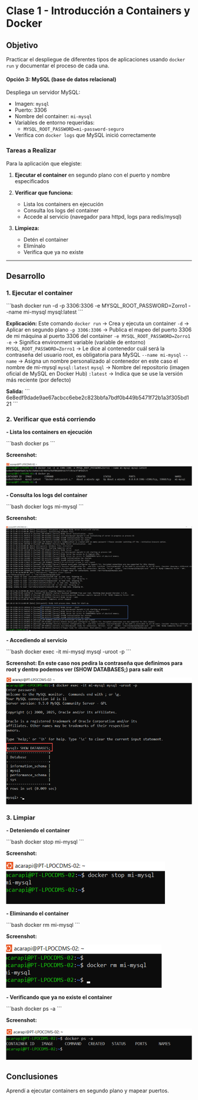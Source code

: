 # Clase 1 - Introducción a Containers y Docker

## Objetivo

Practicar el despliegue de diferentes tipos de aplicaciones usando `docker run` y documentar el proceso de cada una.

#### Opción 3: MySQL (base de datos relacional)

Despliega un servidor MySQL:
- Imagen: `mysql`
- Puerto: 3306
- Nombre del container: `mi-mysql`
- Variables de entorno requeridas:
  - `MYSQL_ROOT_PASSWORD=mi-password-seguro`
- Verifica con `docker logs` que MySQL inició correctamente

### Tareas a Realizar

Para la aplicación que elegiste:

1. **Ejecutar el container** en segundo plano con el puerto y nombre especificados

2. **Verificar que funciona:**
   - Lista los containers en ejecución
   - Consulta los logs del container
   - Accede al servicio (navegador para httpd, logs para redis/mysql)

3. **Limpieza:**
   - Detén el container
   - Elimínalo
   - Verifica que ya no existe

---


## Desarrollo

### 1. Ejecutar el container

\`\`\`bash
docker run -d -p 3306:3306 -e MYSQL_ROOT_PASSWORD=Zorro1 --name mi-mysql mysql:latest
\`\`\`

**Explicación:** 
Este comando
`docker run` → Crea y ejecuta un container 
`-d` → Aplicar en segundo plano 
`-p 3306:3306` → Publica el mapeo del puerto 3306 de mi máquina al puerto 3306 del container 
`-e MYSQL_ROOT_PASSWORD=Zorro1`
`-e` → Significa environment variable (variable de entorno)
`MYSQL_ROOT_PASSWORD=Zorro1` → Le dice al contenedor cuál será la contraseña del usuario root, es obligatoria para MySQL
`--name mi-mysql`
`--name` → Asigna un nombre personalizado al contenedor en este caso el nombre de mi-mysql
`mysql:latest`
`mysql` → Nombre del repositorio (imagen oficial de MySQL en Docker Hub)
`:latest` → Indica que se use la versión más reciente (por defecto)

**Salida:**
\`\`\`
6e8edf9dade9ae67acbcc6ebe2c823bbfa7bdf0b449b5471f72b1a3f305bd121
\`\`\`

### 2. Verificar que está corriendo

**- Lista los containers en ejecución**

\`\`\`bash
docker ps
\`\`\`

**Screenshot:**

![Container corriendo](screenshots/docker-ps.png)

**- Consulta los logs del container**

\`\`\`bash
docker logs mi-mysql
\`\`\`

**Screenshot:**

![Container corriendo](screenshots/docker-logs.png)

**- Accediendo al servicio**

\`\`\`bash
docker exec -it mi-mysql mysql -uroot -p
\`\`\`

**Screenshot: En este caso nos pedira la contraseña que definimos para root y dentro podemos ver (SHOW DATABASES;) para salir exit**

![Container corriendo](screenshots/docker-exec.png)

### 3. Limpiar

**- Deteniendo el container**

\`\`\`bash
docker stop mi-mysql
\`\`\`

**Screenshot:**

![Container corriendo](screenshots/docker-stop.png)

**- Eliminando el container**

\`\`\`bash
docker rm mi-mysql
\`\`\`

**Screenshot:**

![Container corriendo](screenshots/docker-rm.png)

**- Verificando que ya no existe el container**

\`\`\`bash
docker ps -a
\`\`\`

**Screenshot:**

![Container corriendo](screenshots/docker-ps-a.png)

## Conclusiones

Aprendí a ejecutar containers en segundo plano y mapear puertos.